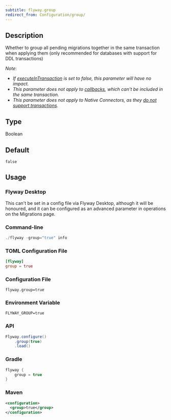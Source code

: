 ```yaml
---
subtitle: flyway.group
redirect_from: Configuration/group/
---
```


## Description

Whether to group all pending migrations together in the same transaction when applying them (only recommended for databases with support for DDL transactions)

_Note_:
- _If [executeInTransaction](<Configuration/Flyway Namespace/Flyway Execute In Transaction Setting>) is set to false, this parameter will have no impact._
- _This parameter does not apply to [callbacks](https://documentation.red-gate.com/flyway/flyway-concepts/callbacks), which can't be included in the same transaction._
- _This parameter does not apply to Native Connectors, as they [do not support transactions](https://documentation.red-gate.com/display/FD/Flyway+Native+Connectors+-+MongoDB)._

## Type

Boolean

## Default

`false`

## Usage

### Flyway Desktop

This can't be set in a config file via Flyway Desktop, although it will be honoured, and it can be configured as an advanced parameter in operations on the Migrations page.

### Command-line

```powershell
./flyway -group="true" info
```

### TOML Configuration File

```toml
[flyway]
group = true
```

### Configuration File

```properties
flyway.group=true
```

### Environment Variable

```properties
FLYWAY_GROUP=true
```

### API

```java
Flyway.configure()
    .group(true)
    .load()
```

### Gradle

```groovy
flyway {
    group = true
}
```

### Maven

```xml
<configuration>
  <group>true</group>
</configuration>
```
